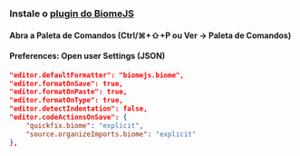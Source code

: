 ### Instale o [plugin do BiomeJS](https://marketplace.cursorapi.com/items?itemName=biomejs.biome)

#### Abra a Paleta de Comandos (Ctrl/⌘+⇧+P ou Ver → Paleta de Comandos)
#### Preferences: Open user Settings (JSON)

```json
"editor.defaultFormatter": "biomejs.biome",
"editor.formatOnSave": true,
"editor.formatOnPaste": true,
"editor.formatOnType": true,
"editor.detectIndentation": false,
"editor.codeActionsOnSave": {
    "quickfix.biome": "explicit",
    "source.organizeImports.biome": "explicit"
},
```
